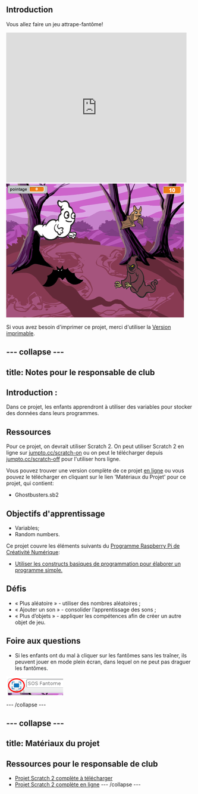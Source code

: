 ## Introduction

Vous allez faire un jeu attrape-fantôme!

<div class="scratch-preview">
  <iframe allowtransparency="true" width="485" height="402" src="https://scratch.mit.edu/projects/embed/60787262/?autostart=false" frameborder="0"></iframe>
  <img src="images/ghost-final.png">
</div>

Si vous avez besoin d'imprimer ce projet, merci d'utiliser la [Version imprimable](https://projects.raspberrypi.org/en/projects/ghostbusters/print).

## \--- collapse \---

## title: Notes pour le responsable de club

## Introduction :

Dans ce projet, les enfants apprendront à utiliser des variables pour stocker des données dans leurs programmes.

## Ressources

Pour ce projet, on devrait utiliser Scratch 2. On peut utiliser Scratch 2 en ligne sur [jumpto.cc/scratch-on](http://jumpto.cc/scratch-on) ou on peut le télécharger depuis [jumpto.cc/scratch-off](http://jumpto.cc/scratch-off) pour l'utiliser hors ligne.

Vous pouvez trouver une version complète de ce projet [en ligne](http://scratch.mit.edu/projects/60787262/#editor) ou vous pouvez le télécharger en cliquant sur le lien 'Matériaux du Projet' pour ce projet, qui contient:

* Ghostbusters.sb2

## Objectifs d'apprentissage

* Variables;
* Random numbers.

Ce projet couvre les éléments suivants du [Programme Raspberry Pi de Créativité Numérique](http://rpf.io/curriculum):

* [Utiliser les constructs basiques de programmation pour élaborer un programme simple.](https://www.raspberrypi.org/curriculum/programming/creator)

## Défis

* « Plus aléatoire » - utiliser des nombres aléatoires ;
* « Ajouter un son » - consolider l’apprentissage des sons ;
* « Plus d’objets » - appliquer les compétences afin de créer un autre objet de jeu.

## Foire aux questions

* Si les enfants ont du mal à cliquer sur les fantômes sans les traîner, ils peuvent jouer en mode plein écran, dans lequel on ne peut pas draguer les fantômes.

![screenshot](images/ghost-fullscreen.png)

\--- /collapse \---

## \--- collapse \---

## title: Matériaux du projet

## Ressources pour le responsable de club

* [Projet Scratch 2 complète à télécharger](resources/Ghostbusters.sb2)
* [Projet Scratch 2 complète en ligne](http://scratch.mit.edu/projects/60787262/#editor) \--- /collapse \---